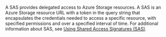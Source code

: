 A SAS provides delegated access to Azure Storage resources. A SAS is an Azure Storage resource URL with a token in the query string that encapsulates the credentials needed to access a specific resource, with specified permissions and over a specified interval of time. For additional information about SAS, see [Using Shared Access Signatures (SAS)](https://azure.microsoft.com/documentation/articles/storage-dotnet-shared-access-signature-part-1/).